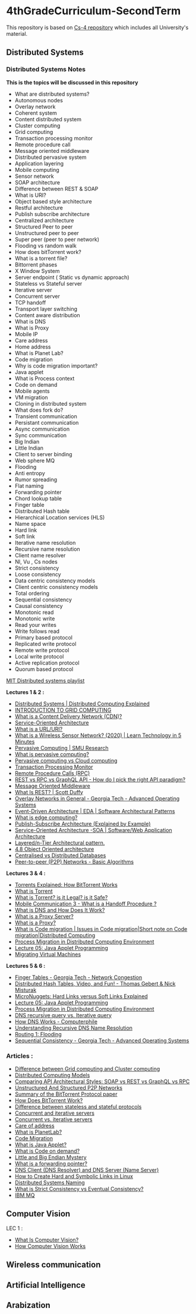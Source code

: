 # 4thGradeCurriculum-SecondTerm

This repository is based on [Cs-4 repository](https://github.com/Bondok6/Cs-4) which includes all University's material.

## Distributed Systems

### Distributed Systems Notes

**This is the topics will be discussed in this repository** 
- What are distributed systems?
- Autonomous nodes
- Overlay network
- Coherent system
- Content distributed system
- Cluster computing
- Grid computing
- Transaction processing monitor
- Remote procedure call
- Message oriented middleware
- Distributed pervasive system
- Application layering
- Mobile computing
- Sensor network
- SOAP architecture
- Difference between REST &amp; SOAP
- What is URI?
- Object based style architecture
- Restful architecture
- Publish subscribe architecture
- Centralized architecture
- Structured Peer to peer
- Unstructured peer to peer
- Super peer (peer to peer network)
- Flooding vs random walk
- How does bitTorrent work?
- What is a torrent file?
- Bittorrent phases
- X Window System
- Server endpoint ( Static vs dynamic approach)
- Stateless vs Stateful server
- Iterative server
- Concurrent server
- TCP handoff
- Transport layer switching
- Content aware distribution
- What is DNS
- What is Proxy
- Mobile IP
- Care address
- Home address
- What is Planet Lab?
- Code migration
- Why is code migration important?
- Java applet
- What is Process context
- Code on demand
- Mobile agents
- VM migration
- Cloning in distributed system
- What does fork do?
- Transient communication
- Persistant communication
- Async communication
- Sync communication
- Big Indian
- Little Indian
- Client to server binding
- Web sphere MQ
- Flooding
- Anti entropy
- Rumor spreading
- Flat naming
- Forwarding pointer
- Chord lookup table
- Finger table
- Distributed Hash table
- Hierarchical Location services (HLS)
- Name space
- Hard link
- Soft link
- Iterative name resolution
- Recursive name resolution
- Client name resolver
- Nl, Vu , Cs nodes
- Strict consistency
- Loose consistency
- Data centric consistency models
- Client centric consistency models
- Total ordering
- Sequential consistency
- Causal consistency
- Monotonic read
- Monotonic write
- Read your writes
- Write follows read
- Primary based protocol
- Replicated write protocol
- Remote write protocol
- Local write protocol
- Active replication protocol
- Quorum based protocol

[MIT Distributed systems playlist](https://www.youtube.com/watch?v=cQP8WApzIQQ&list=PLrw6a1wE39_tb2fErI4-WkMbsvGQk9_UB)

**Lectures 1 & 2 :**

- [Distributed Systems | Distributed Computing Explained](https://www.youtube.com/watch?v=ajjOEltiZm4)
- [INTRODUCTION TO GRID COMPUTING](https://www.youtube.com/watch?v=vkBY07pbgGU)
- [What is a Content Delivery Network (CDN)?](https://www.youtube.com/watch?v=Bsq5cKkS33I)
- [Service-Oriented Architecture](https://www.youtube.com/watch?v=_dFJOSR-aFs)
- [What is a URL/URI?](https://www.youtube.com/watch?v=Iuj0h4lK0sI)
- [What is a Wireless Sensor Network? (2020) | Learn Technology in 5 Minutes](https://www.youtube.com/watch?v=ZwjlONyV05Q)
- [Pervasive Computing | SMU Research](https://www.youtube.com/watch?v=eIUQjpyNMBE)
- [What is pervasive computing?](https://www.youtube.com/watch?v=IfefQ0Itbik)
- [Pervasive computing vs Cloud computing](https://www.youtube.com/watch?v=B5MTLXB8Ysg)
- [Transaction Processing Monitor](https://www.youtube.com/watch?v=FCRS_9jzdZE)
- [Remote Procedure Calls (RPC)](https://www.youtube.com/watch?v=QmhTjsOOrlw)
- [REST vs RPC vs GraphQL API - How do I pick the right API paradigm?](https://www.youtube.com/watch?v=hkXzsB8D_mo)
- [Message Oriented Middleware](https://www.youtube.com/watch?v=v7pD7Ptb0b0)
- [What Is REST? | Scott Duffy](https://www.youtube.com/watch?v=LHJk_ISxHHc)
- [Overlay Networks in General - Georgia Tech - Advanced Operating Systems](https://www.youtube.com/watch?v=pbBcYb6kaRE)
- [Event-Driven Architecture | EDA | Software Architectural Patterns](https://www.youtube.com/watch?v=gIL8rW_eyww)
- [What is edge computing?](https://www.youtube.com/watch?v=cEOUeItHDdo)
- [Publish-Subscribe Architecture (Explained by Example)](https://www.youtube.com/watch?v=O1PgqUqZKTA)
- [Service-Oriented Architecture -SOA | Software/Web Application Architecture](https://www.youtube.com/watch?v=jNiEMmoTDoE)
- [Layered/n-Tier Architectural pattern.](https://www.youtube.com/watch?v=BCXcIllT7Lc)
- [4.8 Object Oriented architecture](https://www.youtube.com/watch?v=guOOiqLIUcw)
- [Centralised vs Distributed Databases](https://www.youtube.com/watch?v=QjvjeQquon8)
- [Peer-to-peer (P2P) Networks - Basic Algorithms](https://www.youtube.com/watch?v=kXyVqk3EbwE)

**Lectures 3 & 4 :**

- [Torrents Explained: How BitTorrent Works](https://www.youtube.com/watch?v=urzQeD7ftbI)
- [What is Torrent](https://www.youtube.com/watch?v=ksMAvbW5d8I)
- [What is Torrent? is it Legal? is it Safe?](https://www.youtube.com/watch?v=DnK3VFhDSRE)
- [Mobile Communication 3 - What is a Handoff Procedure ?](https://www.youtube.com/watch?v=lSwRfjgUYqQ)
- [What is DNS and How Does It Work?](https://www.youtube.com/watch?v=9d0iu2Q6iMU)
- [What is a Proxy Server?](https://www.youtube.com/watch?v=5cPIukqXe5w)
- [What is a Proxy?](https://www.youtube.com/watch?v=jGQTS1CxZTE)
- [What is Code migration | Issues in Code migration|Short note on Code migration|Distributed Computing](https://www.youtube.com/watch?v=Q-RV-IqStEk)
- [Process Migration in Distributed Computing Environment](https://www.youtube.com/watch?v=uk45d-0avKA)
- [Lecture 05: Java Applet  Programming](https://www.youtube.com/watch?v=0pzR2FGTEhk)
- [Migrating Virtual Machines](https://www.youtube.com/watch?v=257nITkIjio)

**Lectures 5 & 6 :**
- [Finger Tables - Georgia Tech - Network Congestion](https://www.youtube.com/watch?v=GOOXa2GkPws)
- [Distributed Hash Tables, Video, and Fun! - Thomas Gebert & Nick Misturak](https://www.youtube.com/watch?v=A5Y4HcTp-Ks)
- [MicroNuggets: Hard Links versus Soft Links Explained](https://www.youtube.com/watch?v=lW_V8oFxQgA)
- [Lecture 05: Java Applet  Programming](https://www.youtube.com/watch?v=0pzR2FGTEhk)
- [Process Migration in Distributed Computing Environment](https://www.youtube.com/watch?v=uk45d-0avKA)
- [DNS recursive query vs. Iterative query](https://www.youtube.com/watch?v=PS0UppB3-fg)
- [How DNS Works - Computerphile](https://www.youtube.com/watch?v=uOfonONtIuk)
- [Understanding Recursive DNS Name Resolution](https://www.youtube.com/watch?v=lyX9K5a52rI)
- [Routing 1: Flooding](https://www.youtube.com/watch?v=P6hn1kSECng)
- [Sequential Consistency - Georgia Tech - Advanced Operating Systems](https://www.youtube.com/watch?v=AUxFuD_IfqA)

### Articles :
- [Difference between Grid computing and Cluster computing](https://www.geeksforgeeks.org/difference-between-grid-computing-and-cluster-computing/)
- [Distributed Computing Models](https://www.cs.usfca.edu/~srollins/courses/cs682-s08/web/notes/models.html#:~:text=The%20application%20layer%20defines%20the,architectures%20employed%20by%20distributed%20systems.)
- [Comparing API Architectural Styles: SOAP vs REST vs GraphQL vs RPC](https://www.altexsoft.com/blog/soap-vs-rest-vs-graphql-vs-rpc/)
- [Unstructured And Structured P2P Networks](https://www.streetdirectory.com/etoday/-efewua.html)
- [Summary of the BitTorrent Protocol paper](https://www.cs.helsinki.fi/webfm_send/1330)
- [How Does BitTorrent Work?](https://www.howtogeek.com/141257/htg-explains-how-does-bittorrent-work/)
- [Difference between stateless and stateful protocols](https://www.tutorialspoint.com/difference-between-stateless-and-stateful-protocols#:~:text=In%20Stateless%2C%20server%20is%20not,current%20state%20and%20session%20information.&text=In%20stateless%2C%20server%20and%20client,and%20client%20are%20tightly%20bound.)
- [Concurrent and iterative servers](https://www.ibm.com/docs/en/zos/2.1.0?topic=chart-concurrent-iterative-servers)
- [Concurrent vs. iterative servers](https://slideplayer.com/slide/5157129/)
- [Care of address](https://en.wikipedia.org/wiki/Care-of_address)
- [What is PlanetLab?](https://en.wikipedia.org/wiki/PlanetLab)
- [Code Migration](https://cdn.manesht.ir/12294___Code%20Migration.pdf)
- [What is Java Applet?](https://www.javatpoint.com/java-applet)
- [What is Code on demand?](https://en.wikipedia.org/wiki/Code_on_demand)
- [Little and Big Endian Mystery](https://www.geeksforgeeks.org/little-and-big-endian-mystery/)
- [What is a forwarding pointer?](https://cs.stackexchange.com/questions/30208/what-is-a-forwarding-pointer)
- [DNS Client (DNS Resolver) and DNS Server (Name Server)](https://www.omnisecu.com/tcpip/dns-client-resolver-and-dns-server.php#:~:text=A%20Domain%20Name%20System%20(DNS)%20Client%20is%20any%20computer%20that,Operating%20System%20and%20other%20applications.)
- [How to Create Hard and Symbolic Links in Linux](https://www.tecmint.com/create-hard-and-symbolic-links-in-linux/#:~:text=A%20hard%20link%20is%20a,another%20filename%20in%20the%20filesystem.)
- [Distributed Systems Naming](https://www.ia.pw.edu.pl/~tkruk/edu/rso.b/lecture/pre/rso09_pre.pdf)
- [What is Strict Consistency vs Eventual Consistency?](https://www.cohesity.com/blogs/strict-vs-eventual-consistency/)
- [IBM MQ](https://developer.ibm.com/components/ibm-mq/articles/mq-fundamentals/)

## Computer Vision

LEC 1 :

- [What Is Computer Vision?](https://www.youtube.com/watch?v=WUx_9Cijssw)
- [How Computer Vision Works](https://www.youtube.com/watch?v=OcycT1Jwsns)

## Wireless communication

## Artificial Intelligence

## Arabization

